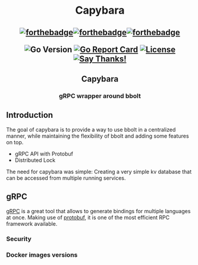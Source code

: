 <h1 align="center">Capybara</h1>
<h2 align="center">

  [![forthebadge](https://forthebadge.com/images/badges/made-with-go.svg)](https://forthebadge.com)[![forthebadge](https://forthebadge.com/images/badges/built-with-love.svg)](https://forthebadge.com)[![forthebadge](https://forthebadge.com/images/badges/uses-badges.svg)](https://forthebadge.com)

  ![Go Version](https://img.shields.io/badge/Go%20Version-latest-brightgreen.svg)
  [![Go Report Card](https://goreportcard.com/badge/github.com/Depado/quokka)](https://goreportcard.com/report/github.com/depado/capybara)
  [![License](https://img.shields.io/badge/license-MIT-blue.svg)](https://github.com/depado/capybara/blob/master/LICENSE)
  [![Say Thanks!](https://img.shields.io/badge/Say%20Thanks-!-1EAEDB.svg)](https://saythanks.io/to/Depado)
</h2>

<h2 align="center">Capybara</h2>
<h3 align="center">gRPC wrapper around bbolt</h3>

## Introduction

The goal of capybara is to provide a way to use bbolt in a centralized manner,
while maintaining the flexibility of bbolt and adding some features on top.

- gRPC API with Protobuf
- Distributed Lock 

The need for capybara was simple: Creating a very simple kv database that can
be accessed from multiple running services.

## gRPC

[gRPC](https://grpc.io/) is a great tool that allows to generate bindings for 
multiple languages at once. Making use of 
[protobuf](https://developers.google.com/protocol-buffers), it is one of the
most efficient RPC framework available. 

### Security

### Docker images versions
